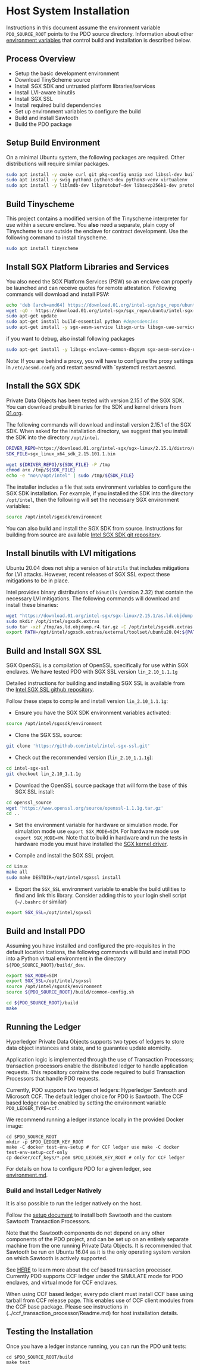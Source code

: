 <!---
Licensed under Creative Commons Attribution 4.0 International License
https://creativecommons.org/licenses/by/4.0/
--->

# Host System Installation

Instructions in this document assume the environment variable
`PDO_SOURCE_ROOT` points to the PDO source directory. Information about
other [environment variables](environment.md) that control build and
installation is described below.

## Process Overview

- Setup the basic development environment
- Download TinyScheme source
- Install SGX SDK and untrusted platform libraries/services
- Install LVI-aware binutils
- Install SGX SSL
- Install required build dependencies
- Set up environment variables to configure the build
- Build and install Sawtooth
- Build the PDO package

## <a name="environment">Setup Build Environment</a>

On a minimal Ubuntu system, the following packages are required. Other
distributions will require similar packages.

```bash
sudo apt install -y cmake curl git pkg-config unzip xxd libssl-dev build-essential
sudo apt install -y swig python3 python3-dev python3-venv virtualenv
sudo apt install -y liblmdb-dev libprotobuf-dev libsecp256k1-dev protobuf-compiler libncurses5-dev
```

<!--
    virtualenv will cause python3 and python3-virtualenv to be installed
-->

## <a name="tinyscheme">Build Tinyscheme</a>

This project contains a modified version of the Tinyscheme interpreter
for use within a secure enclave.  You **also** need a separate, plain
copy of Tinyscheme to use outside the enclave for contract development. Use the following
command to install tinyscheme.


```bash
sudo apt install tinyscheme
```

## Install SGX Platform Libraries and Services

You also need the SGX Platform Services (PSW) so an enclave can properly
be launched and can receive quotes for remote attestation.
Following commands will download and install PSW:

```bash
echo 'deb [arch=amd64] https://download.01.org/intel-sgx/sgx_repo/ubuntu focal main' | sudo tee /etc/apt/sources.list.d/intel-sgx.list
wget -qO - https://download.01.org/intel-sgx/sgx_repo/ubuntu/intel-sgx-deb.key | sudo apt-key add -
sudo apt-get update
sudo apt-get install build-essential python #dependencies
sudo apt-get install -y sgx-aesm-service libsgx-urts libsgx-uae-service
```

if you want to debug, also install following packages
```bash
sudo apt-get install -y libsgx-enclave-common-dbgsym sgx-aesm-service-dbgsym libsgx-urts-dbgsym libsgx-uae-service-dbgsym
```

Note: If you are behind a proxy, you will have to configure the proxy settings
in `/etc/aesmd.confg` and restart aesmd with `systemctl restart aesmd.

## Install the SGX SDK

Private Data Objects has been tested with version 2.15.1 of the SGX
SDK. You can download prebuilt binaries for the SDK and kernel drivers
from [01.org](https://download.01.org/intel-sgx/sgx-linux/2.15.1/distro/ubuntu20.04-server/).

The following commands will download and install version 2.15.1 of the SGX
SDK. When asked for the installation directory, we suggest that you install
the SDK into the directory `/opt/intel`.

```bash
DRIVER_REPO=https://download.01.org/intel-sgx/sgx-linux/2.15.1/distro/ubuntu20.04-server/
SDK_FILE=sgx_linux_x64_sdk_2.15.101.1.bin

wget ${DRIVER_REPO}/${SDK_FILE} -P /tmp
chmod a+x /tmp/${SDK_FILE}
echo -e "no\n/opt/intel" | sudo /tmp/${SDK_FILE}
```

The installer includes a file that sets environment variables to
configure the SGX SDK installation. For example, if you installed the
SDK into the directory `/opt/intel`, then the following will set the
necessary SGX environment variables:

```bash
source /opt/intel/sgxsdk/environment
```

You can also build and install the SGX SDK from source. Instructions for
building from source are available
[Intel SGX SDK git repository](https://github.com/intel/linux-sgx).

## Install binutils with LVI mitigations

Ubuntu 20.04 does not ship a version of `binutils` that
includes mitigations for LVI attacks. However, recent
releases of SGX SSL expect these mitigations to be in place.

Intel provides binary distributions of `binutils` (version 2.32)
that contain the necessary LVI mitigations. The following
commands will download and install these binaries:

```bash
wget "https://download.01.org/intel-sgx/sgx-linux/2.15.1/as.ld.objdump.r4.tar.gz" -P /tmp
sudo mkdir /opt/intel/sgxsdk.extras
sudo tar -xzf /tmp/as.ld.objdump.r4.tar.gz -C /opt/intel/sgxsdk.extras
export PATH=/opt/intel/sgxsdk.extras/external/toolset/ubuntu20.04:${PATH}
```

## Build and Install SGX SSL

SGX OpenSSL is a compilation of OpenSSL specifically for use within SGX
enclaves. We have tested PDO with SGX SSL version `lin_2.10_1.1.1g`

Detailed instructions for building and installing SGX SSL is available
from the
[Intel SGX SSL github repository](https://github.com/intel/intel-sgx-ssl).

Follow these steps to compile and install version `lin_2.10_1.1.1g`:

- Ensure you have the SGX SDK environment variables activated:
```bash
source /opt/intel/sgxsdk/environment
```

- Clone the SGX SSL source:
```bash
git clone 'https://github.com/intel/intel-sgx-ssl.git'
```

- Check out the recommended version (`lin_2.10_1.1.1g`):

```bash
cd intel-sgx-ssl
git checkout lin_2.10_1.1.1g
```

- Download the OpenSSL source package that will form the base of this
SGX SSL install:

```bash
cd openssl_source
wget 'https://www.openssl.org/source/openssl-1.1.1g.tar.gz'
cd ..
```

- Set the environment variable for hardware or simulation mode. For
simulation mode use `export SGX_MODE=SIM`. For hardware mode use `export
SGX_MODE=HW`. Note that to build in hardware and run the tests in hardware
mode you must have installed the [SGX kernel driver](install.md).

- Compile and install the SGX SSL project.
```bash
cd Linux
make all
sudo make DESTDIR=/opt/intel/sgxssl install
```

- Export the `SGX_SSL` environment variable to enable the build
utilities to find and link this library.  Consider adding this to your
login shell script (`~/.bashrc` or similar)

```bash
export SGX_SSL=/opt/intel/sgxssl
```

## Build and Install PDO

Assuming you have installed and configured the pre-requisites in the
default location lcations, the following commands will build and install
PDO into a Python virtual environment in the directory
`${PDO_SOURCE_ROOT}/build/_dev`.

```bash
export SGX_MODE=SIM
export SGX_SSL=/opt/intel/sgxssl
source /opt/intel/sgxsdk/environment
source ${PDO_SOURCE_ROOT}/build/common-config.sh

cd ${PDO_SOURCE_ROOT}/build
make
```

## Running the Ledger

Hyperledger Private Data Objects supports two types of ledgers
to store data object instances and state, and to guarantee update
atomicity.

Application logic is implemented through the use of Transaction
Processors; transaction processors enable the distributed ledger to handle
application requests. This repository contains the code required to build
Transaction Processors that handle PDO requests.

Currently, PDO supports two types of ledgers: Hyperledger Sawtooth and
Microsoft CCF. The default ledger choice for PDO is Sawtooth. The CCF based
ledger can be enabled by setting the environment variable
`PDO_LEDGER_TYPE=ccf.`

We recommend running a ledger instance locally in the provided Docker image:
```
cd $PDO_SOURCE_ROOT
mkdir -p $PDO_LEDGER_KEY_ROOT
make -C docker test-env-setup # for CCF ledger use make -C docker test-env-setup-ccf-only
cp docker/ccf_keys/*.pem $PDO_LEDGER_KEY_ROOT # only for CCF ledger
```

For details on how to configure PDO for a given ledger, see [environment.md](./environment.md).

### Build and Install Ledger Natively

It is also possible to run the ledger natively on the host.

Follow the
[setup document](../sawtooth/docs/SETUP.md)
to install both Sawtooth and the custom Sawtooth Transaction Processors.

Note that the Sawtooth components do not depend on any other components
of the PDO project, and can be set up on an entirely separate machine from
the one running Private Data Objects. It is recommended that Sawtooth be
run on Ubuntu 16.04 as it is the only operating system version on which
Sawtooth is actively supported.

See [HERE](../ccf_transaction_processor/Readme.md) to learn more about the
ccf based transaction processor. Currently PDO supports CCF ledger under
the SIMULATE mode for PDO enclaves, and virtual mode for CCF enclaves.

When using CCF based ledger, every pdo client must install CCF base using
tarball from CCF release page.
This enables use of CCF client modules from the CCF base package. Please
see instructions in (../ccf_transaction_processor/Readme.md) for host
installation details.

## Testing the Installation

Once you have a ledger instance running, you can run the PDO unit tests:
```
cd $PDO_SOURCE_ROOT/build
make test
```
